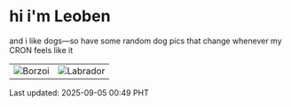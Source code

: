 # hi i'm Leoben

and i like dogs—so have some random dog pics that change whenever my CRON feels like it

|  |  |
|--------|----------|
| ![Borzoi](https://random-dog-vercel.vercel.app/api/random-borzoi?v=1757004595) | ![Labrador](https://random-dog-vercel.vercel.app/api/random-labrador?v=1757004595) |

Last updated: 2025-09-05 00:49 PHT
